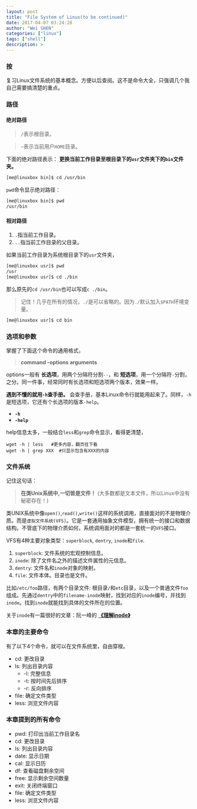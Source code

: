 ```yaml
---
layout: post
title: "File System of Linux(to be continued)"
date: 2017-04-07 03:24:28
author: "Wei SHEN"
categories: ["linux"]
tags: ["shell"]
description: >
---
```


### 按
复习Linux文件系统的基本概念。方便以后查阅。这不是命令大全，只强调几个我自己需要搞清楚的重点。

### 路径

#### 绝对路径
> `/`表示根目录。

> `~`表示当前用户`HOME`目录。

下面的绝对路径表示： **更换当前工作目录至根目录下的`usr`文件夹下的`bin`文件夹。**
```bash
[me@linuxbox bin]$ cd /usr/bin
```

`pwd`命令显示绝对路径：
```bash
[me@linuxbox bin]$ pwd
/usr/bin
```

#### 相对路径
1. `.`指当前工作目录。
2. `..`指当前工作目录的父目录。

如果当前工作目录为系统根目录下的`usr`文件夹，
```bash
[me@linuxbox usr]$ pwd
/usr
[me@linuxbox usr]$ cd ./bin
```
那么原先的`cd /usr/bin`也可以写成`c ./bin`。

> 记住！几乎在所有的情况，`./`是可以省略的。因为`./`默认加入`$PATH`环境变量。

```bash
[me@linuxbox usr]$ cd bin
```

### 选项和参数
掌握了下面这个命令的通用格式，
> **command -options arguments**

options一般有 **长选项**，用两个分隔符分割`--`，和 **短选项**，用一个分隔符`-`分割，之分。同一件事，经常同时有长选项和短选项两个版本，效果一样。

**遇到不懂的就用`-h`查手册。** 会查手册，基本Linux命令行就能用起来了。同样，`-h`是短选项，它还有个长选项的版本`-help`。
* **`-h`**
* **`-help`**

help信息太多，一般结合`less`和`grep`命令显示，看得更清楚，
```
wget -h | less   #更多内容，翻页往下看
wget -h | grep XXX  #只显示包含有XXX的内容
```

### 文件系统
记住这句话：
> **在类Unix系统中,一切皆是文件！** (大多数都是文本文件，所以Linux中没有秘密存在！)

类UNIX系统中像`open()`,`read()`,`write()`这样的系统调用，直接面对的不是物理介质。而是`虚拟文件系统(VFS)`。它是一套通用抽象文件模型，拥有统一的接口和数据结构。不管底下的物理介质如何，系统调用面对的都是一套统一的`VFS`接口。

VFS有4种主要对象类型：`superblock`, `dentry`, `inode`和`file`.
1. `superblock`: 文件系统的宏观控制信息。
2. `inode`: 除了文件名之外的描述文件属性的元信息。
3. `dentry`: 文件名和`inode`对象的映射。
4. `file`: 文件本体。目录也是文件。

比如`/etc/foo`路径，有两个目录文件: 根目录`/`和`etc`目录，以及一个普通文件`foo`组成。先通过`dentry`中的`filename-inode`映射，找到对应的`inode`编号，并找到`inode`。找到`inode`就能找到具体的文件所在的位置。

关于`inode`有一篇很好的文章：阮一峰的 [**《理解inode》**](http://www.ruanyifeng.com/blog/2011/12/inode.html)


### 本章的主要命令
有了以下4个命令，就可以在文件系统里，自由穿梭。
* cd: 更改目录
* ls: 列出目录内容
    * -l: 完整信息
    * -t: 按时间先后排序
    * -r: 反向排序
* file: 确定文件类型
* less: 浏览文件内容

### 本章提到的所有命令
* pwd: 打印出当前工作目录名
* cd: 更改目录
* ls: 列出目录内容
* date: 显示日期
* cal: 显示日历
* df: 查看磁盘剩余空间
* free: 显示剩余空间数量
* exit: 关闭终端窗口
* file: 确定文件类型
* less: 浏览文件内容
